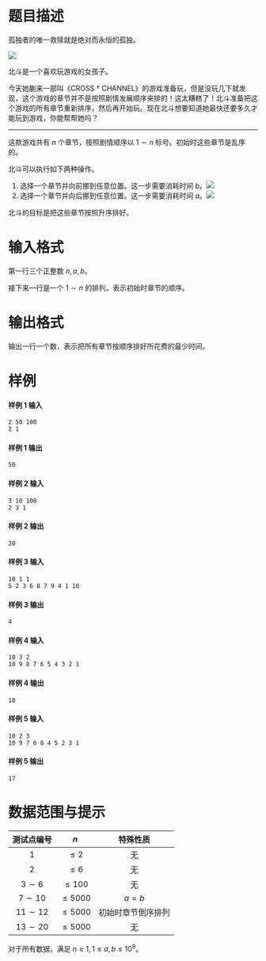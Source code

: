 
# 题目描述

孤独者的唯一救赎就是绝对而永恒的孤独。

![](/source/guoj/1198/img/aHR0cHM6Ly9pLmxvbGkubmV0LzIwMTkvMDYvMTYvNWQwNWUwMTY4NmU1NDc3MzA3LnBuZw==.png)

北斗是一个喜欢玩游戏的女孩子。

今天她蒯来一部叫《CROSS † CHANNEL》的游戏准备玩，但是没玩几下就发现，这个游戏的章节并不是按照剧情发展顺序来排的！这太糟糕了！北斗准备把这个游戏的所有章节重新排序，然后再开始玩。现在北斗想要知道她最快还要多久才能玩到游戏，你能帮帮她吗？

---

这款游戏共有 $n$ 个章节，按照剧情顺序以 $1\sim n$ 标号。初始时这些章节是乱序的。

北斗可以执行如下两种操作。

1. 选择一个章节并向前挪到任意位置。这一步需要消耗时间 $b$。![](/source/guoj/1198/img/aHR0cHM6Ly9pLmxvbGkubmV0LzIwMTkvMDYvMTYvNWQwNWUwMTQ4MzM5OTEwNDQ2LnBuZw==.png)
2. 选择一个章节并向后挪到任意位置。这一步需要消耗时间 $a$。![](/source/guoj/1198/img/aHR0cHM6Ly9pLmxvbGkubmV0LzIwMTkvMDYvMTYvNWQwNWUwMTQ5OTg5NDM0MDMzLnBuZw==.png)

北斗的目标是把这些章节按照升序排好。


# 输入格式

第一行三个正整数 $n,a,b$。

接下来一行是一个 $1\sim n$ 的排列，表示初始时章节的顺序。


# 输出格式

输出一行一个数，表示把所有章节按顺序排好所花费的最少时间。


# 样例

#### 样例 1 输入
```plain
2 50 100 
2 1
```

#### 样例 1 输出
```plain
50
```

#### 样例 2 输入
```plain
3 10 100 
2 3 1
```

#### 样例 2 输出
```plain
20
```

#### 样例 3 输入
```plain
10 1 1 
5 2 3 6 8 7 9 4 1 10
```
#### 样例 3 输出
```plain
4
```

#### 样例 4 输入
```plain
10 3 2 
10 9 8 7 6 5 4 3 2 1 
```

#### 样例 4 输出
```plain
18
```

#### 样例 5 输入
```plain
10 2 3 
10 9 7 6 8 4 5 2 3 1
```

#### 样例 5 输出
```plain
17
```

# 数据范围与提示

|测试点编号|$n$|特殊性质|
|:-:|:-:|:-:|
|$1$|$\le 2$|无|
|$2$|$\le 6$|无|
|$3\sim 6$|$\le 100$|无|
|$7\sim 10$|$\le 5000$|$a=b$|
|$11\sim 12$|$\le 5000$|初始时章节倒序排列|
|$13\sim 20$|$\le 5000$|无|
 
对于所有数据，满足 $n\ge 1,1\le a,b\le 10^9$。


